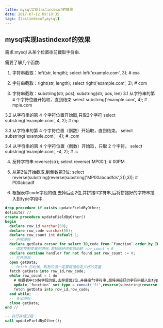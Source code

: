 ```yaml
---
title: mysql实现lastindexof的效果
date: 2017-07-12 09:10:35
tags: [lastindexof,mysql]
---
```

## mysql实现lastindexof的效果
需求:mysql 从某个位置往前截取字符串.
<!-- more -->
需要了解几个函数:
1. 字符串截取：left(str, length);
    select left('example.com', 3);  # exa

2. 字符串截取：right(str, length);
    select right('example.com', 3); # com

3. 字符串截取：substring(str, pos);  substring(str, pos, len)
3.1 从字符串的第 4 个字符位置开始取，直到结束
    select substring('example.com', 4); # mple.com

3.2 从字符串的第 4 个字符位置开始取,只取2个字符
    select substring('example.com', 4, 2); # mp

3.3 从字符串的第 4 个字符位置（倒数）开始取，直到结束。
    select substring('example.com', -4); # .com 

3.4 从字符串的第 4 个字符位置（倒数）开始取，只取 2 个字符。
    select substring('example.com', -4, 2); # .c

4. 反转字符串:reverse(str);
    select reverse('MP00'); # 00PM

5. 从第2位开始截取,到倒数第3位:
    select reverse(substring(reverse(substring('MP00abcadfds',2)),3)); # P00abcadf
6. 根据表中code字段的值,去掉后面2位,并拼接ft字符串,后将拼接好的字符串插入到type字段中.
```sql
drop procedure if exists updateFieldByOther;
delimiter //
create procedure updateFieldByOther()
begin 
  declare row_id varchar(50);
  declare row_code varchar(50);
  declare row_count int default 1;
  -- 声明游标
  declare getData cursor for select ID,code from `function` order by ID asc;
  -- 绑定控制变量到游标,游标循环结束自动转 row_count = 0
  declare continue handler for not found set row_count := 0; 
  -- 打开游标
  open getData; 
  -- fetch 的时候，取到的值一定要赋值给定义好的变量
  fetch getData into row_id,row_code;
  while row_count = 1 do
    # 根据表中code字段的值,去掉后面2位,并拼接ft字符串,后将拼接好的字符串插入到type字段中.
    update `function` set type = concat('ft',reverse(substring(reverse(row_code), 3))) where ID = row_id;
    fetch getData into row_id,row_code;
  end while;  
  -- 关闭游标
  close getData;
end //

-- 执行存储过程
call updateFieldByOther();
```









































